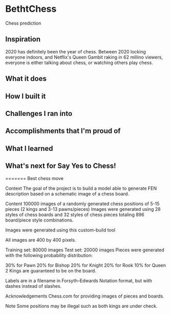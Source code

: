 # BethtChess

Chess prediction

## Inspiration
2020 has definitely been the year of chess. Between 2020 locking everyone indoors, and Netflix's Queen Gambit raking in 62 millino viewers, everyone is either talking about chess, or watching others play chess. 

## What it does

## How I built it

## Challenges I ran into

## Accomplishments that I'm proud of

## What I learned

## What's next for Say Yes to Chess!

=======
Best chess move

Context
The goal of the project is to build a model able to generate FEN description based on a schematic image of a chess board.

Content
100000 images of a randomly generated chess positions of 5-15 pieces (2 kings and 3-13 pawns/pieces)
Images were generated using 28 styles of chess boards and 32 styles of chess pieces totaling 896 board/piece style combinations.

Images were generated using this custom-build tool

All images are 400 by 400 pixels.

Training set: 80000 images
Test set: 20000 images
Pieces were generated with the following probability distribution:

30% for Pawn
20% for Bishop
20% for Knight
20% for Rook
10% for Queen
2 Kings are guaranteed to be on the board.

Labels are in a filename in Forsyth–Edwards Notation format, but with dashes instead of slashes.

Acknowledgements
Chess.com for providing images of pieces and boards.

Note
Some positions may be illegal such as both kings are under check.
